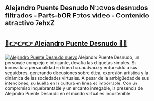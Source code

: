 ## Alejandro Puente Desnudo N𝚞𝚎vos desn𝚞dos filtr𝚊dos - Parts-bOR F𝚘tos vid𝚎o - C𝚘ntenido atr𝚊ctivo 7ehxZ

# <h2><a href="http://mb1uel.tromn.icu/?c=Alejandro+Puente+Desnudo">🔗👉👉👉 Alejandro Puente Desnudo 🔗🔗</a></h2>

[![Alejandro Puente Desnudo nuevo](https://i.imgur.com/pEAQMta.gif)](http://mb1uel.tromn.icu/?c=Alejandro+Puente+Desnudo)
Alejandro Puente Desnudo, un personaje complejo e intrigante, desafía las etiquetas simples. Su innovadora personalidad en línea ha cautivado y enfurecido a sus seguidores, generando discusiones sobre ética, expresión artística y la dinámica de las sociedades virtuales. A pesar de la ambigüedad de sus intenciones, su huella en la cultura en línea es imborrable. Con un compromiso inquebrantable y un encanto innegable, la presencia de Alejandro Puente Desnudo en el mundo virtual es incontenible.
